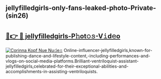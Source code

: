 ## jellyfilledgirls-only-fans​-leaked-photo​-Private-(sin26)


# <h2><a href="https://mediaupload.pro?title=jellyfilledgirls&ref=git">🔗👉 🔴 jellyfilledgirls-P𝚑ot𝚘𝚜-V𝚒d𝚎o</a></h2>

[![Corinna Kopf Nue Nu𝚍e𝚜](https://i.imgur.com/0qMVB7G.gif)](https://mediaupload.pro?title=jellyfilledgirls&ref=git)
Online-influencer-jellyfilledgirls,known-for-publishing-dance-and-lifestyle-content,-including-performances-and-vlogs-on-social-media-platforms.Brilliant-ventriloquist-assistant-jellyfilledgirls,celebrated-for-their-exceptional-abilities-and-accomplishments-in-assisting-ventriloquists.  